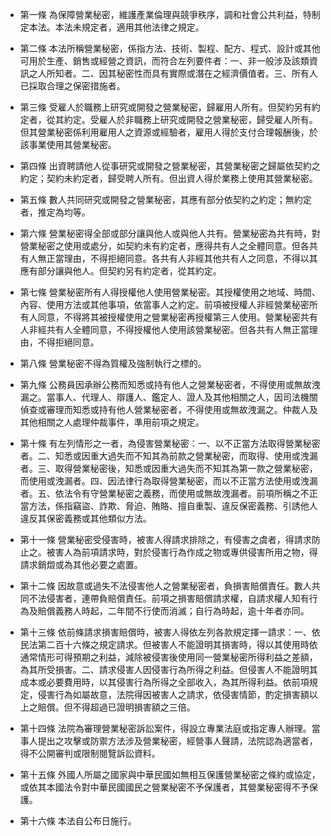 * 第一條 為保障營業秘密，維護產業倫理與競爭秩序，調和社會公共利益，特制定本法。本法未規定者，適用其他法律之規定。

* 第二條 本法所稱營業秘密，係指方法、技術、製程、配方、程式、設計或其他可用於生產、銷售或經營之資訊，而符合左列要件者：一、非一般涉及該類資訊之人所知者。二、因其秘密性而具有實際或潛在之經濟價值者。三、所有人已採取合理之保密措施者。

* 第三條 受雇人於職務上研究或開發之營業秘密，歸雇用人所有。但契約另有約定者，從其約定。受雇人於非職務上研究或開發之營業秘密，歸受雇人所有。但其營業秘密係利用雇用人之資源或經驗者，雇用人得於支付合理報酬後，於該事業使用其營業秘密。

* 第四條 出資聘請他人從事研究或開發之營業秘密，其營業秘密之歸屬依契約之約定；契約未約定者，歸受聘人所有。但出資人得於業務上使用其營業秘密。

* 第五條 數人共同研究或開發之營業秘密，其應有部分依契約之約定；無約定者，推定為均等。

* 第六條 營業秘密得全部或部分讓與他人或與他人共有。營業秘密為共有時，對營業秘密之使用或處分，如契約未有約定者，應得共有人之全體同意。但各共有人無正當理由，不得拒絕同意。各共有人非經其他共有人之同意，不得以其應有部分讓與他人。但契約另有約定者，從其約定。

* 第七條 營業秘密所有人得授權他人使用營業秘密。其授權使用之地域、時間、內容、使用方法或其他事項，依當事人之約定。前項被授權人非經營業秘密所有人同意，不得將其被授權使用之營業秘密再授權第三人使用。營業秘密共有人非經共有人全體同意，不得授權他人使用該營業秘密。但各共有人無正當理由，不得拒絕同意。

* 第八條 營業秘密不得為質權及強制執行之標的。

* 第九條 公務員因承辦公務而知悉或持有他人之營業秘密者，不得使用或無故洩漏之。當事人、代理人、辯護人、鑑定人、證人及其他相關之人，因司法機關偵查或審理而知悉或持有他人營業秘密者，不得使用或無故洩漏之。仲裁人及其他相關之人處理仲裁事件，準用前項之規定。

* 第十條 有左列情形之一者，為侵害營業秘密：一、以不正當方法取得營業秘密者。二、知悉或因重大過失而不知其為前款之營業秘密，而取得、使用或洩漏者。三、取得營業秘密後，知悉或因重大過失而不知其為第一款之營業秘密，而使用或洩漏者。四、因法律行為取得營業秘密，而以不正當方法使用或洩漏者。五、依法令有守營業秘密之義務，而使用或無故洩漏者。前項所稱之不正當方法，係指竊盜、詐欺、脅迫、賄賂、擅自重製、違反保密義務、引誘他人違反其保密義務或其他類似方法。

* 第十一條 營業秘密受侵害時，被害人得請求排除之，有侵害之虞者，得請求防止之。被害人為前項請求時，對於侵害行為作成之物或專供侵害所用之物，得請求銷燬或為其他必要之處置。

* 第十二條 因故意或過失不法侵害他人之營業秘密者，負損害賠償責任。數人共同不法侵害者，連帶負賠償責任。前項之損害賠償請求權，自請求權人知有行為及賠償義務人時起，二年間不行使而消滅；自行為時起，逾十年者亦同。

* 第十三條 依前條請求損害賠償時，被害人得依左列各款規定擇一請求：一、依民法第二百十六條之規定請求。但被害人不能證明其損害時，得以其使用時依通常情形可得預期之利益，減除被侵害後使用同一營業秘密所得利益之差額，為其所受損害。二、請求侵害人因侵害行為所得之利益。但侵害人不能證明其成本或必要費用時，以其侵害行為所得之全部收入，為其所得利益。依前項規定，侵害行為如屬故意，法院得因被害人之請求，依侵害情節，酌定損害額以上之賠償。但不得超過已證明損害額之三倍。

* 第十四條 法院為審理營業秘密訴訟案件，得設立專業法庭或指定專人辦理。當事人提出之攻擊或防禦方法涉及營業秘密，經營事人聲請，法院認為適當者，得不公開審判或限制閱覽訴訟資料。

* 第十五條 外國人所屬之國家與中華民國如無相互保護營業秘密之條約或協定，或依其本國法令對中華民國國民之營業秘密不予保護者，其營業秘密得不予保護。

* 第十六條 本法自公布日施行。

